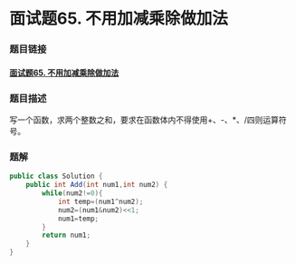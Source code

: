 # 面试题65. 不用加减乘除做加法

### 题目链接

#### [面试题65. 不用加减乘除做加法]( https://www.nowcoder.com/practice/59ac416b4b944300b617d4f7f111b215?tpId=13&tqId=11201&rp=4&ru=%2Fta%2Fcoding-interviews&qru=%2Fta%2Fcoding-interviews%2Fquestion-ranking&tPage=3 )

### 题目描述

 写一个函数，求两个整数之和，要求在函数体内不得使用+、-、*、/四则运算符号。 

### 题解

```java
public class Solution {
    public int Add(int num1,int num2) {
        while(num2!=0){
            int temp=(num1^num2);
            num2=(num1&num2)<<1;
            num1=temp;
        }
        return num1;
    }
}
```

